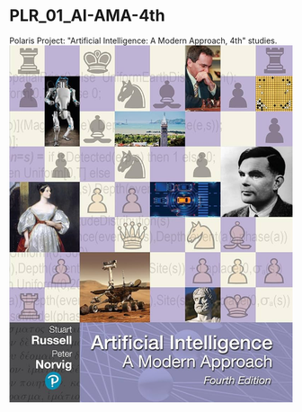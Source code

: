 # PLR_01_AI-AMA-4th
Polaris Project: "Artificial Intelligence: A Modern Approach, 4th" studies.
![alt text](RM_Front-Page.jpg)

